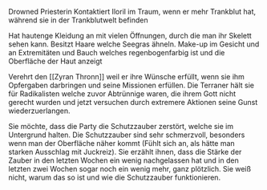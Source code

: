 Drowned
Priesterin
Kontaktiert Iloril im Traum, wenn er mehr Trankblut hat, während sie in der Trankblutwelt befinden

Hat hautenge Kleidung an mit vielen Öffnungen, durch die man ihr Skelett sehen kann.
Besitzt Haare welche Seegras ähneln.
Make-up im Gesicht und an Extremitäten und Bauch welches regenbogenfarbig ist und die Oberfläche der Haut anzeigt

Verehrt den [[Zyran Thronn]] weil er ihre Wünsche erfüllt, wenn sie ihm Opfergaben darbringen und seine Missionen erfüllen. Die Terraner hält sie für Radikalisten welche zuvor Abtrünnige waren, die ihrem Gott nicht gerecht wurden und jetzt versuchen durch extremere Aktionen seine Gunst wiederzuerlangen.

Sie möchte, dass die Party die Schutzzauber zerstört, welche sie im Untergrund halten. Die Schutzzauber sind sehr schmerzvoll, besonders wenn man der Oberfläche näher kommt (Fühlt sich an, als hätte man starken Ausschlag mit Juckreiz). Sie erzählt ihnen, dass die Stärke der Zauber in den letzten Wochen ein wenig nachgelassen hat und in den letzten zwei Wochen sogar noch ein wenig mehr, ganz plötzlich. Sie weiß nicht, warum das so ist und wie die Schutzzauber funktionieren.